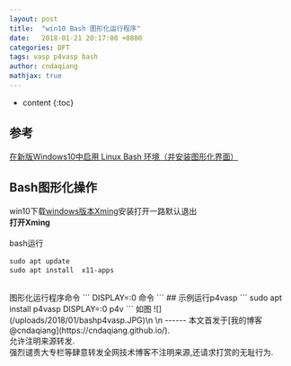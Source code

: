 ```yaml
---
layout: post
title:  "win10 Bash 图形化运行程序"
date:   2018-01-21 20:17:00 +0800
categories: DFT
tags: vasp p4vasp bash
author: cndaqiang
mathjax: true
---
```

* content
{:toc}






## 参考
[在新版Windows10中启用 Linux Bash 环境（并安装图形化界面）](https://my.oschina.net/u/3375733/blog/1510095)

## Bash图形化操作
win10下载[windows版本Xming](https://sourceforge.net/projects/xming/?source=typ_redirect)安装打开一路默认退出
<br> **打开Xming**
<br><br>bash运行
```
sudo apt update
sudo apt install  x11-apps
```
<br>
图形化运行程序命令
```
DISPLAY=:0 命令
```
## 示例运行p4vasp
```
sudo apt install p4vasp
DISPLAY=:0 p4v
```
如图
![](/uploads/2018/01/bashp4vasp.JPG)\n
\n
------
本文首发于[我的博客@cndaqiang](https://cndaqiang.github.io/).<br>
允许注明来源转发.<br>
强烈谴责大专栏等肆意转发全网技术博客不注明来源,还请求打赏的无耻行为.
